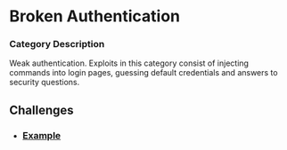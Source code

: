# Broken Authentication

### Category Description

Weak authentication. Exploits in this category consist of injecting commands into login pages, guessing default credentials and answers to security questions.

## Challenges

- ### [Example](<Example/>)
